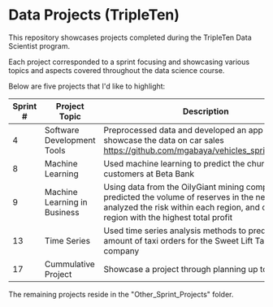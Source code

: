 # Data Projects (TripleTen)

This repository showcases projects completed during the TripleTen Data Scientist program.

Each project corresponded to a sprint focusing and showcasing various topics and aspects covered throughout the data science course.

Below are five projects that I'd like to highlight:

| Sprint # | Project Topic | Description |
| --- | --- | --- |
| 4 | Software Development Tools | Preprocessed data and developed an app to showcase the data on car sales <br/> https://github.com/mgabaya/vehicles_sprint4_proj.git |
| 8 | Machine Learning | Used machine learning to predict the churn of customers at Beta Bank |
| 9 | Machine Learning in Business | Using data from the OilyGiant mining company, we predicted the volume of reserves in the new wells, analyzed the risk within each region, and chose the region with the highest total profit |
| 13 | Time Series | Used time series analysis methods to predict the amount of taxi orders for the Sweet Lift Taxi company |
| 17 | Cummulative Project | Showcase a project through planning up to a report |

The remaining projects reside in the "Other_Sprint_Projects" folder.
